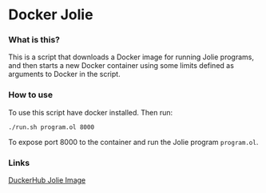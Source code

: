 # Docker Jolie

### What is this?
This is a script that downloads a Docker image for running Jolie programs, and then starts a new Docker container using some limits defined as arguments to Docker in the script.

### How to use
To use this script have docker installed. Then run:
```
./run.sh program.ol 8000
```
To expose port 8000 to the container and run the Jolie program `program.ol`.

### Links
[DuckerHub Jolie Image](https://hub.docker.com/r/ezbob/jolie/)
